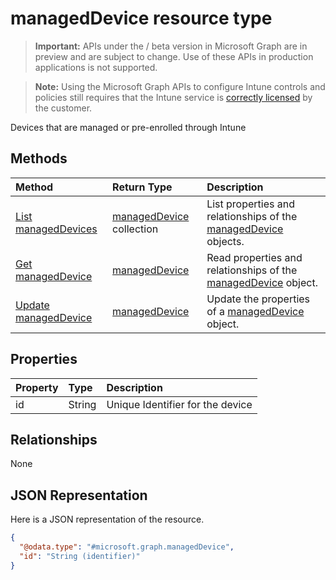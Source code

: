 ﻿# managedDevice resource type

> **Important:** APIs under the / beta version in Microsoft Graph are in preview and are subject to change. Use of these APIs in production applications is not supported.

> **Note:** Using the Microsoft Graph APIs to configure Intune controls and policies still requires that the Intune service is [correctly licensed](https://go.microsoft.com/fwlink/?linkid=839381) by the customer.

Devices that are managed or pre-enrolled through Intune
## Methods
|Method|Return Type|Description|
|:---|:---|:---|
|[List managedDevices](../api/intune_endpointprotection_manageddevice_list.md)|[managedDevice](../resources/intune_endpointprotection_manageddevice.md) collection|List properties and relationships of the [managedDevice](../resources/intune_endpointprotection_manageddevice.md) objects.|
|[Get managedDevice](../api/intune_endpointprotection_manageddevice_get.md)|[managedDevice](../resources/intune_endpointprotection_manageddevice.md)|Read properties and relationships of the [managedDevice](../resources/intune_endpointprotection_manageddevice.md) object.|
|[Update managedDevice](../api/intune_endpointprotection_manageddevice_update.md)|[managedDevice](../resources/intune_endpointprotection_manageddevice.md)|Update the properties of a [managedDevice](../resources/intune_endpointprotection_manageddevice.md) object.|

## Properties
|Property|Type|Description|
|:---|:---|:---|
|id|String|Unique Identifier for the device|

## Relationships
None
## JSON Representation
Here is a JSON representation of the resource.
<!-- {
  "blockType": "resource",
  "keyProperty": "id",
  "@odata.type": "microsoft.graph.managedDevice"
}
-->
``` json
{
  "@odata.type": "#microsoft.graph.managedDevice",
  "id": "String (identifier)"
}
```




